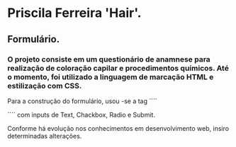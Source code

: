 # Priscila Ferreira 'Hair'.

## Formulário.

### O projeto consiste em um questionário de anamnese para realização de coloração capilar e procedimentos químicos. Até o momento, foi utilizado a linguagem de marcação HTML e estilização com CSS.
Para a construção do formulário, usou -se a tag ````<form>´´´´ com inputs de Text, Chackbox, Radio e Submit.

Conforme há evolução nos conhecimentos em desenvolvimento web, insiro determinadas alterações.

